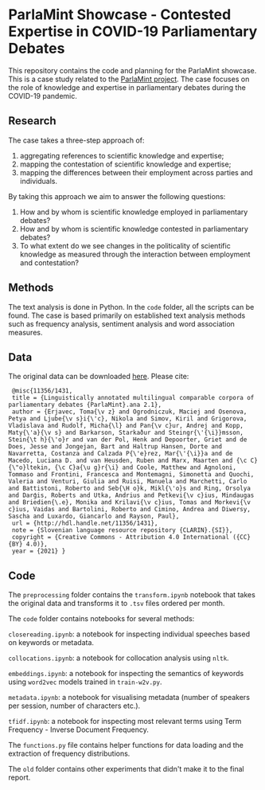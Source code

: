 # ParlaMint Showcase - Contested Expertise in COVID-19 Parliamentary Debates

This repository contains the code and planning for the ParlaMint showcase. This is a case study related to the [ParlaMint project](https://www.clarin.eu/content/parlamint-towards-comparable-parliamentary-corpora). The case focuses on the role of knowledge and expertise in parliamentary debates during the COVID-19 pandemic.

## Research
The case takes a three-step approach of:
1. aggregating references to scientific knowledge and expertise;
2. mapping the contestation of scientific knowledge and expertise;
3. mapping the differences between their employment across parties and individuals.

By taking this approach we aim to answer the following questions:
1. How and by whom is scientific knowledge employed in parliamentary debates?
2. How and by whom is scientific knowledge contested in parliamentary debates?
3. To what extent do we see changes in the politicality of scientific knowledge as measured through the interaction between employment and contestation?

## Methods
The text analysis is done in Python. In the ```code``` folder, all the scripts can be found. The case is based primarily on established text analysis methods such as frequency analysis, sentiment analysis and word association measures.

## Data
The original data can be downloaded [here](https://www.clarin.si/repository/xmlui/handle/11356/1431). Please cite:

```
 @misc{11356/1431,
 title = {Linguistically annotated multilingual comparable corpora of parliamentary debates {ParlaMint}.ana 2.1},
 author = {Erjavec, Toma{\v z} and Ogrodniczuk, Maciej and Osenova, Petya and Ljube{\v s}i{\'c}, Nikola and Simov, Kiril and Grigorova, Vladislava and Rudolf, Micha{\l} and Pan{\v c}ur, Andrej and Kopp, Maty{\'a}{\v s} and Barkarson, Starkaður and Steingr{\'{\i}}msson, Stein{\t h}{\'o}r and van der Pol, Henk and Depoorter, Griet and de Does, Jesse and Jongejan, Bart and Haltrup Hansen, Dorte and Navarretta, Costanza and Calzada P{\'e}rez, Mar{\'{\i}}a and de Macedo, Luciana D. and van Heusden, Ruben and Marx, Maarten and {\c C}{\"o}ltekin, {\c C}a{\u g}r{\i} and Coole, Matthew and Agnoloni, Tommaso and Frontini, Francesca and Montemagni, Simonetta and Quochi, Valeria and Venturi, Giulia and Ruisi, Manuela and Marchetti, Carlo and Battistoni, Roberto and Seb{\H o}k, Mikl{\'o}s and Ring, Orsolya and Darģis, Roberts and Utka, Andrius and Petkevi{\v c}ius, Mindaugas and Briedien{\.e}, Monika and Krilavi{\v c}ius, Tomas and Morkevi{\v c}ius, Vaidas and Bartolini, Roberto and Cimino, Andrea and Diwersy, Sascha and Luxardo, Giancarlo and Rayson, Paul},
 url = {http://hdl.handle.net/11356/1431},
 note = {Slovenian language resource repository {CLARIN}.{SI}},
 copyright = {Creative Commons - Attribution 4.0 International ({CC} {BY} 4.0)},
 year = {2021} }
```

## Code

The ```preprocessing``` folder contains the ```transform.ipynb``` notebook that takes the original data and transforms it to ```.tsv``` files ordered per month.

The ```code``` folder contains notebooks for several methods:

```closereading.ipynb```: a notebook for inspecting individual speeches based on keywords or metadata.

```collocations.ipynb```: a notebook for collocation analysis using ```nltk```.

```embeddings.ipynb```: a notebook for inspecting the semantics of keywords using ```word2vec``` models trained in ```train-w2v.py```.

```metadata.ipynb```: a notebook for visualising metadata (number of speakers per session, number of characters etc.).

```tfidf.ipynb```: a notebook for inspecting most relevant terms using Term Frequency - Inverse Document Frequency.

The ```functions.py``` file contains helper functions for data loading and the extraction of frequency distributions. 

The ```old``` folder contains other experiments that didn't make it to the final report.
